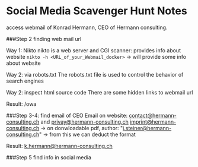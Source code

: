 # Social Media Scavenger Hunt Notes

access webmail of Konrad Hermann, CEO of Hermann consulting. 

###Step 2 finding web mail url

Way 1: Nikto 
nikto is a web server and CGI scanner: provides info about website
`nikto -h <URL_of_your_Webmail_docker>` -> will provide some info about website

Way 2: via robots.txt
The robots.txt file is used to control the behavior of search engines

Way 2: inspect html source code
There are some hidden links to webmail url

Result: <url>/owa


###Step 3-4: find email of CEO
Email on website: contact@hermann-consulting.ch and privay@hermann-consulting.ch
imprint@hermann-consulting.ch  -> on donwloadable pdf, author: "j.steiner@hermann-consulting.ch" -> from this we can deduct the format

Result: k.hermann@hermann-consulting.ch


###Step 5 find info in social media